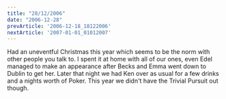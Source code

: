 ```yaml
---
title: "28/12/2006"
date: "2006-12-28"
prevArticle: '2006-12-18_18122006'
nextArticle: '2007-01-01_01012007'
---
```

Had an uneventful Christmas this year which seems to be the norm with other people you talk to. I spent it at home with all of our ones, even Edel managed to make an appearance after Becks and Emma went down to Dublin to get her. Later that night we had Ken over as usual for a few drinks and a nights worth of Poker. This year we didn't have the Trivial Pursuit out though.